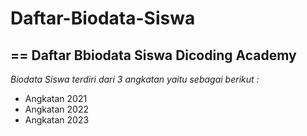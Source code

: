 # Daftar-Biodata-Siswa
==
Daftar Bbiodata Siswa Dicoding Academy
--
*Biodata Siswa terdiri dari 3 angkatan yaitu sebagai berikut :*
- Angkatan 2021
- Angkatan 2022
- Angkatan 2023
